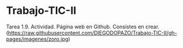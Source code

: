 # Trabajo-TIC-II

Tarea 1.9. Actividad. Página web en Github.  Consistes en crear.
(https://raw.githubusercontent.com/DIEGODOPAZO/Trabajo-TIC-II/gh-pages/imagenes/zoro.jpg)
  
